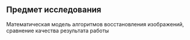 ## Предмет исследования  
Математическая модель алгоритмов восстановления изображений, сравнение качества результата работы
